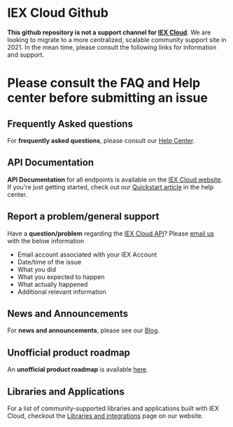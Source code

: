 # IEX Cloud Github

**This github repository is not a support channel for [IEX Cloud](https://iexcloud.io/)**. We are looking to migrate to a more centralized, scalable community support site in 2021. In the mean time, please consult the following links for information and support.

# Please consult the FAQ and Help center before submitting an issue

## Frequently Asked questions
For **frequently asked questions**, please consult our [Help Center](https://intercom.help/iexcloud/en/).

## API Documentation
**API Documentation** for all endpoints is available on the [IEX Cloud website](https://iexcloud.io/docs/api/). If you're just getting started, check out our [Quickstart article](https://intercom.help/iexcloud/en/articles/2851174-getting-started-on-iex-cloud) in the help center.


## Report a problem/general support
Have a **question/problem** regarding the [IEX Cloud API](https://iexcloud.io/docs/api/)? Please <a href="mailto:support@iexcloud.io?subject=IEX Cloud Support&body=Email Account:%0ADate/Time of the issue:%0AWhat you did:%0AWhat you expected to happen:%0AWhat actually happened:%0AAdditional relevant information:%0A">email us</a> with the below information

   * Email account associated with your IEX Account
   * Date/time of the issue
   * What you did
   * What you expected to happen
   * What actually happened
   * Additional relevant information


## News and Announcements
For **news and announcements**, please see our [Blog](https://iexcloud.io/blog/).


## Unofficial product roadmap
An **unofficial product roadmap** is available [here](https://iexcloud.io/console/roadmap).


## Libraries and Applications
For a list of community-supported libraries and applications built with IEX Cloud, checkout the [Libraries and integrations](https://iexcloud.io/libraries/) page on our website.

